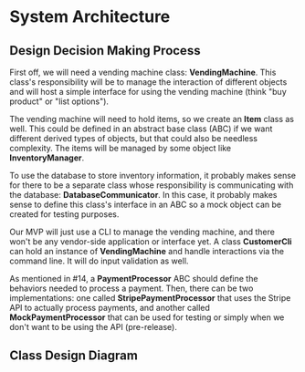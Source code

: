 # System Architecture

## Design Decision Making Process

First off, we will need a vending machine class: **VendingMachine**. This class's responsibility will be to manage the interaction of different objects and will host a simple interface for using the vending machine (think "buy product" or "list options").

The vending machine will need to hold items, so we create an **Item** class as well. This could be defined in an abstract base class (ABC) if we want different derived types of objects, but that could also be needless complexity. The items will be managed by some object like **InventoryManager**.

To use the database to store inventory information, it probably makes sense for there to be a separate class whose responsibility is communicating with the database: **DatabaseCommunicator**. In this case, it probably makes sense to define this class's interface in an ABC so a mock object can be created for testing purposes.

Our MVP will just use a CLI to manage the vending machine, and there won't be any vendor-side application or interface yet. A class **CustomerCli** can hold an instance of **VendingMachine** and handle interactions via the command line. It will do input validation as well. 

As mentioned in #14, a **PaymentProcessor** ABC should define the behaviors needed to process a payment. Then, there can be two implementations: one called **StripePaymentProcessor** that uses the Stripe API to actually process payments, and another called **MockPaymentProcessor** that can be used for testing or simply when we don't want to be using the API (pre-release).

## Class Design Diagram